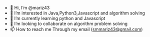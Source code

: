 - 👋 Hi, I’m @mariz43
- 👀 I’m interested in Java,Python3,Javascript and algorithm solving
- 🌱 I’m currently learning python and Javascript
- 💞️ I’m looking to collaborate on algorithm problem solving
- 📫 How to reach me Through my email (smmariz43@gmail.com)

<!---
mariz43/mariz43 is a ✨ special ✨ repository because its `README.md` (this file) appears on your GitHub profile.
You can click the Preview link to take a look at your changes.
--->

